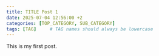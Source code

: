 ```yaml
---
title: TITLE Post 1
date: 2025-07-04 12:56:00 +2
categories: [TOP_CATEGORY, SUB_CATEGORY]
tags: [TAG]     # TAG names should always be lowercase
---
```

This is my first post.
